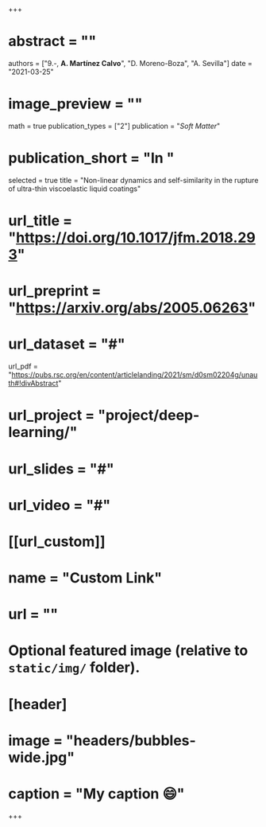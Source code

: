+++
# abstract = ""
authors = ["9.-, **A. Martínez Calvo**", "D. Moreno-Boza", "A. Sevilla"]
date = "2021-03-25"
# image_preview = ""
math = true
publication_types = ["2"]
publication = "_Soft Matter_"
# publication_short = "In "
selected = true
title = "Non-linear dynamics and self-similarity in the rupture of ultra-thin viscoelastic liquid coatings"
# url_title = "https://doi.org/10.1017/jfm.2018.293"
# url_preprint = "https://arxiv.org/abs/2005.06263"
# url_dataset = "#"
url_pdf = "https://pubs.rsc.org/en/content/articlelanding/2021/sm/d0sm02204g/unauth#!divAbstract"
# url_project = "project/deep-learning/"
# url_slides = "#"
# url_video = "#"

# [[url_custom]]
 # name = "Custom Link"
 # url = ""

# Optional featured image (relative to `static/img/` folder).
# [header]
# image = "headers/bubbles-wide.jpg"
# caption = "My caption :smile:"

+++
